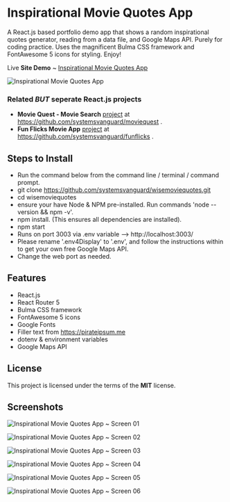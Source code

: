 # Inspirational Movie Quotes App 
A React.js based portfolio demo app that shows a random inspirational quotes generator, reading from a data file, and Google Maps API. Purely for coding practice.  Uses the magnificent Bulma CSS framework and FontAwesome 5 icons for styling.  Enjoy! 

Live **Site Demo** ~ [Inspirational Movie Quotes App](http://wisemoviequotes.ryanhunter.ca/) 

![Inspirational Movie Quotes App](http://ryanhunter.ca/images/portfolio/wisemoviequotes01.png)

### Related *BUT* seperate React.js projects 
- **Movie Quest - Movie Search** [project](https://github.com/systemsvanguard/moviequest)  at https://github.com/systemsvanguard/moviequest .
- **Fun Flicks Movie App** [project](https://github.com/systemsvanguard/funflicks) at https://github.com/systemsvanguard/funflicks .


## Steps to Install 
- Run the command below from the command line / terminal / command prompt.
- git clone https://github.com/systemsvanguard/wisemoviequotes.git  
- cd wisemoviequotes
- ensure your have Node & NPM pre-installed. Run commands 'node --version && npm -v'.
- npm install.  (This ensures all dependencies are installed).
- npm start
- Runs on port 3003 via .env variable --> http://localhost:3003/ 
- Please rename '.env4Display' to '.env', and follow the instructions within to get your own free Google Maps API.
- Change the web port as needed.


## Features
- React.js
- React Router 5
- Bulma CSS framework 
- FontAwesome 5 icons
- Google Fonts
- Filler text from https://pirateipsum.me 
- dotenv & environment variables
- Google Maps API


## License
This project is licensed under the terms of the **MIT** license.


## Screenshots 

![Inspirational Movie Quotes App ~ Screen 01](http://ryanhunter.ca/images/portfolio/wisemoviequotes01.png)

![Inspirational Movie Quotes App ~ Screen 02](http://ryanhunter.ca/images/portfolio/wisemoviequotes02.png)

![Inspirational Movie Quotes App ~ Screen 03](http://ryanhunter.ca/images/portfolio/wisemoviequotes03.png)

![Inspirational Movie Quotes App ~ Screen 04](http://ryanhunter.ca/images/portfolio/wisemoviequotes04.png)

![Inspirational Movie Quotes App ~ Screen 05](http://ryanhunter.ca/images/portfolio/wisemoviequotes05.png)

![Inspirational Movie Quotes App ~ Screen 06](http://ryanhunter.ca/images/portfolio/wisemoviequotes06.png)


